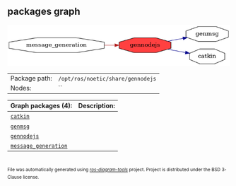 <!--
File was automatically generated using 'ros-diagram-tools' project.
Project is distributed under the BSD 3-Clause license.
-->

## packages graph

[![gennodejs](gennodejs.png "gennodejs")](gennodejs.png)

|     |     |
| --- | --- |
| Package path: | `/opt/ros/noetic/share/gennodejs` |
| Nodes: | `` |


| Graph packages (4): | Description: |
| ------------------- | ------------ |
| [`catkin`](catkin.md) |  |
| [`genmsg`](genmsg.md) |  |
| [`gennodejs`](gennodejs.md) |  |
| [`message_generation`](message_generation.md) |  |


</br>
<font size="1">
File was automatically generated using <a href="https://github.com/anetczuk/ros-diagram-tools"><i>ros-diagram-tools</i></a> project.
Project is distributed under the BSD 3-Clause license.
</font>
